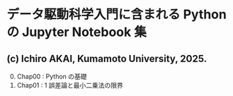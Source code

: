# データ駆動科学入門に含まれる Python の Jupyter Notebook 集
## (c) Ichiro AKAI, Kumamoto University, 2025.
0. Chap00 : Python の基礎
1. Chap01 : 1 誤差論と最小二乗法の限界
